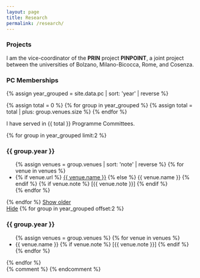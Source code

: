 ```yaml
---
layout: page
title: Research
permalink: /research/
---
```


<h3>Projects</h3>

I am the vice-coordinator of the <b>PRIN</b> project <b>PINPOINT</b>, a joint project between
the universities of
Bolzano, Milano-Bicocca, Rome, and Cosenza.

<h3>PC Memberships</h3>

<div id='pc'>

{% assign year_grouped = site.data.pc | sort: 'year' | reverse %}

<p>

{% assign total = 0 %}
{% for group in year_grouped %}
  {% assign total = total | plus: group.venues.size %}
{% endfor %}

I have served in {{ total }} Programme Committees.
</p>

{% for group in year_grouped limit:2 %}
  <h3 id="{{ group.year }}">{{ group.year }}</h3>
  <ul>
{% assign venues = group.venues | sort: 'note' | reverse %}
{% for venue in venues %}
  <li>
    {% if venue.url %}
    <a href="{{ venue.url }}">{{ venue.name }}</a>
    {% else %}
    {{ venue.name }}
    {% endif %}
    {% if venue.note %}
    [<span class="pub-title">{{ venue.note }}</span>]
    {% endif %}
  </li>
{% endfor %}
  </ul>
{% endfor %}
<a href='#old' id='show'>Show older</a>
<div id='old' class='hide'>
<a href='#show'>Hide</a>
{% for group in year_grouped offset:2 %}
  <h3 id="{{ group.year }}">{{ group.year }}</h3>
  <ul>
{% assign venues = group.venues %}
{% for venue in venues %}
  <li>
    {{ venue.name }}
    {% if venue.note %}
    [<span class="pub-title">{{ venue.note }}</span>]
    {% endif %}
  </li>
{% endfor %}
  </ul>
{% endfor %}
</div>
</div>
{% comment %}
{% endcomment %}
